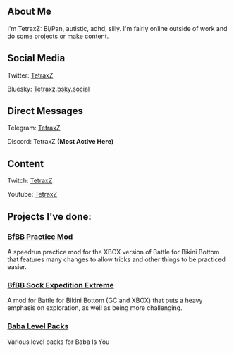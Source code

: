 ## About Me
I'm TetraxZ: Bi/Pan, autistic, adhd, silly. I'm fairly online outside of work and do some projects or make content.

## Social Media
Twitter: [TetraxZ](https://twitter.com/TetraxZ)

Bluesky: [Tetraxz.bsky.social](https://bsky.app/profile/tetraxz.bsky.social)

## Direct Messages
Telegram: [TetraxZ](https://t.me/TetraxZ)

Discord: TetraxZ **(Most Active Here)**

## Content
Twitch: [TetraxZ](https://www.twitch.tv/tetraxz/)

Youtube: [TetraxZ](https://www.youtube.com/c/tetraxz)

## Projects I've done:
### [BfBB Practice Mod](https://github.com/TetraxZ/BfBB-Practice-Mod/)
A speedrun practice mod for the XBOX version of Battle for Bikini Bottom that features many changes to allow tricks and other things to be practiced easier.

### [BfBB Sock Expedition Extreme](https://heavyironmodding.org/wiki/Sock_Expedition_Extreme)
A mod for Battle for Bikini Bottom (GC and XBOX) that puts a heavy emphasis on exploration, as well as being more challenging.

### [Baba Level Packs](https://github.com/TetraxZ/Baba-Level-Packs)
Various level packs for Baba Is You
